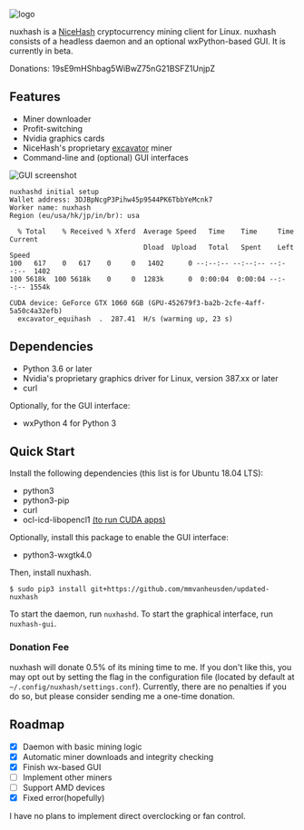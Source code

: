 ![logo](https://raw.githubusercontent.com/YoRyan/nuxhash/master/nuxhash/gui/icons/nuxhash_128x128.png)

nuxhash is a [NiceHash](https://nicehash.com) cryptocurrency mining client for
Linux. nuxhash consists of a headless daemon and an optional wxPython-based GUI.
It is currently in beta.

Donations: 19sE9mHShbag5WiBwZ75nG21BSFZ1UnjpZ

## Features

- Miner downloader
- Profit-switching
- Nvidia graphics cards
- NiceHash's proprietary [excavator](https://github.com/nicehash/excavator) miner
- Command-line and (optional) GUI interfaces

![GUI screenshot](https://raw.githubusercontent.com/wiki/YoRyan/nuxhash/gui_alpha.png)

```
nuxhashd initial setup
Wallet address: 3DJBpNcgP3Pihw45p9544PK6TbbYeMcnk7
Worker name: nuxhash
Region (eu/usa/hk/jp/in/br): usa

  % Total    % Received % Xferd  Average Speed   Time    Time     Time  Current
                                 Dload  Upload   Total   Spent    Left  Speed
100   617    0   617    0     0   1402      0 --:--:-- --:--:-- --:--:--  1402
100 5618k  100 5618k    0     0  1283k      0  0:00:04  0:00:04 --:--:-- 1554k

CUDA device: GeForce GTX 1060 6GB (GPU-452679f3-ba2b-2cfe-4aff-5a50c4a32efb)
  excavator_equihash  .  287.41  H/s (warming up, 23 s)
```

## Dependencies

* Python 3.6 or later
* Nvidia's proprietary graphics driver for Linux, version 387.xx or later
* curl

Optionally, for the GUI interface:

* wxPython 4 for Python 3

## Quick Start

Install the following dependencies (this list is for Ubuntu 18.04 LTS):

* python3
* python3-pip
* curl
* ocl-icd-libopencl1 [(to run CUDA apps)](https://askubuntu.com/questions/1032430/opencl-with-nvidia-390-on-ubunut-18-04)

Optionally, install this package to enable the GUI interface:

* python3-wxgtk4.0

Then, install nuxhash.

```
$ sudo pip3 install git+https://github.com/mmvanheusden/updated-nuxhash
```

To start the daemon, run `nuxhashd`. To start the graphical interface, run `nuxhash-gui`.

### Donation Fee

nuxhash will donate 0.5% of its mining time to me. If you don't like this, you
may opt out by setting the flag in the configuration file (located by default at
`~/.config/nuxhash/settings.conf`). Currently, there are no penalties if you do
so, but please consider sending me a one-time donation.

## Roadmap

- [x] Daemon with basic mining logic
- [x] Automatic miner downloads and integrity checking
- [X] Finish wx-based GUI
- [ ] Implement other miners
- [ ] Support AMD devices
- [x] Fixed error(hopefully)

I have no plans to implement direct overclocking or fan control.
